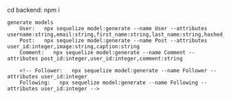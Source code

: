 cd backend:
    npm i

    generate models
        User:   npx sequelize model:generate --name User --attributes username:string,email:string,first_name:string,last_name:string,hashed_password:string
        Post:   npx sequelize model:generate --name Post --attributes user_id:integer,image:string,caption:string
        Comment:   npx sequelize model:generate --name Comment --attributes post_id:integer,user_id:integer,comment:string

        <!-- Follower:   npx sequelize model:generate --name Follower --attributes user_id:integer
        Following:   npx sequelize model:generate --name Following --attributes user_id:integer -->
